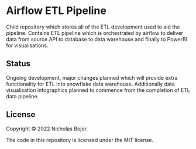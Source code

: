 # Airflow ETL Pipeline

Child repository which stores all of the ETL development used to aid the pipeline. Contains ETL pipeline which is orchestrated by airflow to deliver data from source API to database to data warehouse and finally to PowerBI for visualisations.

## Status

Ongoing development, major changes planned which will provide extra functionality for ETL into snowflake data warehouse.
Additionally data visualisation infographics planned to commence from the completion of ETL data pipeline.

## License

Copyright ©  2022 Nicholas Bojor.

The code in this repository is licensed under the MIT license.
